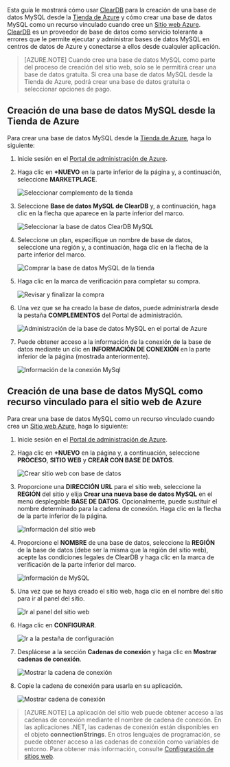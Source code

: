Esta guía le mostrará cómo usar [ClearDB] para la creación de una base de datos MySQL desde la [Tienda de Azure] y cómo crear una base de datos MySQL como un recurso vinculado cuando cree un [Sitio web Azure][waws]. [ClearDB] es un proveedor de base de datos como servicio tolerante a errores que le permite ejecutar y administrar bases de datos MySQL en centros de datos de Azure y conectarse a ellos desde cualquier aplicación.

> [AZURE.NOTE] Cuando cree una base de datos MySQL como parte del proceso de creación del sitio web, solo se le permitirá crear una base de datos gratuita. Si crea una base de datos MySQL desde la Tienda de Azure, podrá crear una base de datos gratuita o seleccionar opciones de pago.

## Creación de una base de datos MySQL desde la Tienda de Azure

Para crear una base de datos MySQL desde la [Tienda de Azure], haga lo siguiente:

1. Inicie sesión en el [Portal de administración de Azure][portal].
2. Haga clic en **+NUEVO** en la parte inferior de la página y, a continuación, seleccione **MARKETPLACE**.

	![Seleccionar complemento de la tienda](./media/create-mysql-db/select-store.png)

3. Seleccione **Base de datos MySQL de ClearDB** y, a continuación, haga clic en la flecha que aparece en la parte inferior del marco.

	![Seleccionar la base de datos ClearDB MySQL](./media/create-mysql-db/select-cleardb-mysql.png)

4. Seleccione un plan, especifique un nombre de base de datos, seleccione una región y, a continuación, haga clic en la flecha de la parte inferior del marco.

	![Comprar la base de datos MySQL de la tienda](./media/create-mysql-db/purchase-mysql.png)

5. Haga clic en la marca de verificación para completar su compra.

	![Revisar y finalizar la compra](./media/create-mysql-db/complete-mysql-purchase.png)

6. Una vez que se ha creado la base de datos, puede administrarla desde la pestaña **COMPLEMENTOS** del Portal de administración.

	![Administración de la base de datos MySQL en el portal de Azure](./media/create-mysql-db/manage-mysql-add-on.png)

7. Puede obtener acceso a la información de la conexión de la base de datos mediante un clic en **INFORMACIÓN DE CONEXIÓN** en la parte inferior de la página (mostrada anteriormente).

	![Información de la conexión MySql](./media/create-mysql-db/mysql-conn-info.png)


## Creación de una base de datos MySQL como recurso vinculado para el sitio web de Azure

Para crear una base de datos MySQL como un recurso vinculado cuando crea un [Sitio web Azure][waws], haga lo siguiente:

1. Inicie sesión en el [Portal de administración de Azure][portal].
2. Haga clic en **+NUEVO** en la página y, a continuación, seleccione **PROCESO**, **SITIO WEB** y **CREAR CON BASE DE DATOS**.

	![Crear sitio web con base de datos](./media/create-mysql-db/custom_create.png)

3. Proporcione una **DIRECCIÓN URL** para el sitio web, seleccione la **REGIÓN** del sitio y elija **Crear una nueva base de datos MySQL** en el menú desplegable **BASE DE DATOS**. Opcionalmente, puede sustituir el nombre determinado para la cadena de conexión. Haga clic en la flecha de la parte inferior de la página.

	![Información del sitio web](./media/create-mysql-db/provide-website-details.png)

4. Proporcione el **NOMBRE** de una base de datos, seleccione la **REGIÓN** de la base de datos (debe ser la misma que la región del sitio web), acepte las condiciones legales de ClearDB y haga clic en la marca de verificación de la parte inferior del marco.

	![Información de MySQL](./media/create-mysql-db/provide-mysql-details.png)

5. Una vez que se haya creado el sitio web, haga clic en el nombre del sitio para ir al panel del sitio.

	![Ir al panel del sitio web](./media/create-mysql-db/go-to-website-dashboard.png)

6. Haga clic en **CONFIGURAR**.

	![Ir a la pestaña de configuración](./media/create-mysql-db/go-to-configure-tab.png)

7. Desplácese a la sección **Cadenas de conexión** y haga clic en **Mostrar cadenas de conexión**.

	![Mostrar la cadena de conexión](./media/create-mysql-db/show-conn-string.png)

8. Copie la cadena de conexión para usarla en su aplicación.

	![Mostrar cadena de conexión](./media/create-mysql-db/shown-conn-string.png)

> [AZURE.NOTE] La aplicación del sitio web puede obtener acceso a las cadenas de conexión mediante el nombre de cadena de conexión. En las aplicaciones .NET, las cadenas de conexión están disponibles en el objeto **connectionStrings**. En otros lenguajes de programación, se puede obtener acceso a las cadenas de conexión como variables de entorno. Para obtener más información, consulte [Configuración de sitios web][configure].

[ClearDB]: http://www.cleardb.com/
[waws]: /documentation/services/web-sites/
[Tienda de Azure]: ../articles/store.md
[portal]: http://manage.windowsazure.com
[configure]: ../articles/app-service-web/web-sites-configure.md

